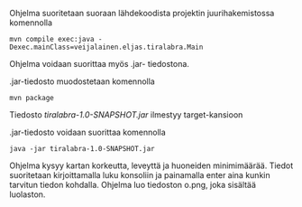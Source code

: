 

Ohjelma suoritetaan suoraan lähdekoodista projektin juurihakemistossa komennolla

``mvn compile exec:java -Dexec.mainClass=veijalainen.eljas.tiralabra.Main``


Ohjelma voidaan suorittaa myös .jar- tiedostona.

.jar-tiedosto muodostetaan komennolla

``mvn package``

Tiedosto _tiralabra-1.0-SNAPSHOT.jar_ ilmestyy target-kansioon

.jar-tiedosto voidaan suorittaa komennolla

``java -jar tiralabra-1.0-SNAPSHOT.jar``


Ohjelma kysyy kartan korkeutta, leveyttä ja huoneiden minimimäärää. Tiedot suoritetaan kirjoittamalla luku konsoliin ja painamalla enter aina kunkin tarvitun tiedon kohdalla.
Ohjelma luo tiedoston o.png, joka sisältää luolaston.